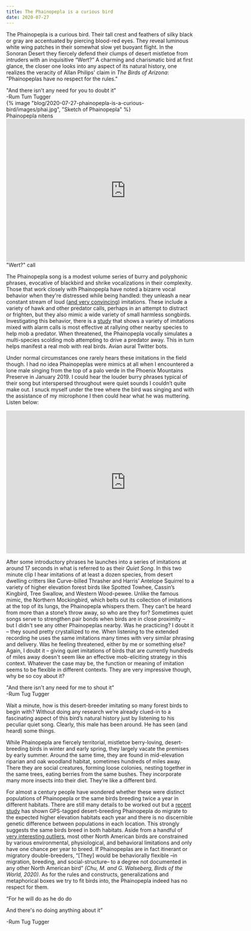 ```yaml
---
title: The Phainopepla is a curious bird
date: 2020-07-27
---
```


The Phainopepla is a curious bird. Their tall crest and feathers of silky black or gray are accentuated by piercing blood-red eyes. They reveal luminous white wing patches in their somewhat slow yet buoyant flight. In the Sonoran Desert they fiercely defend their clumps of desert mistletoe from intruders with an inquisitive “Wert?” A charming and charismatic bird at first glance, the closer one looks into any aspect of its natural history, one realizes the veracity of Allan Philips' claim in *The Birds of Arizona*: "Phainopeplas have no respect for the rules."

<div class="align-right">
    "And there isn't any need for you to doubt it"
    <figcaption>-Rum Tum Tugger</figcaption>
</div>

<div class="center">
<div>
{% image "blog/2020-07-27-phainopepla-is-a-curious-bird/images/phai.jpg", "Sketch of Phainopepla" %}
<figcaption>Phainopepla nitens</figcaption>
</div>
</div>

<div class="center">
        <div>
        <iframe src="https://macaulaylibrary.org/asset/193537631/embed" height="383" width="640" frameborder="0" allowfullscreen></iframe>
        <figcaption>"Wert?" call</figcaption>
        </div>
</div>

The Phainopepla song is a modest volume series of burry and polyphonic phrases, evocative of blackbird and shrike vocalizations in their complexity. Those that work closely with Phainopepla have noted a bizarre vocal behavior when they're distressed while being handled: they unleash a near constant stream of loud ([and very convincing](https://macaulaylibrary.org/asset/238468)) imitations. These include a variety of hawk and other predator calls, perhaps in an attempt to distract or frighten, but they also mimic a wide variety of small harmless songbirds. Investigating this behavior, there is a [study](https://brill.com/view/journals/beh/138/6/article-p775_6.xml?body=contentSummary-29627) that shows a variety of imitations mixed with alarm calls is most effective at rallying other nearby species to help mob a predator. When threatened, the Phainopepla vocally simulates a multi-species scolding mob attempting to drive a predator away. This in turn helps manifest a real mob with real birds. Avian aural Twitter bots.

Under normal circumstances one rarely hears these imitations in the field though. I had no idea Phainopeplas were mimics at all when I encountered a lone male singing from the top of a palo verde in the Phoenix Mountains Preserve in January 2019. I could hear the louder burry phrases typical of their song but interspersed throughout were quiet sounds I couldn’t quite make out. I snuck myself under the tree where the bird was singing and with the assistance of my microphone I then could hear what he was muttering.  Listen below:

<div class="center">
    <iframe src="https://macaulaylibrary.org/asset/136977141/embed" height="383" width="640" frameborder="0" allowfullscreen></iframe>
</div>

After some introductory phrases he launches into a series of imitations at around 17 seconds in what is referred to as their *Quiet Song*. In this two minute clip I hear imitations of at least a dozen species, from desert dwelling critters like Curve-billed Thrasher and Harris’ Antelope Squirrel to a variety of higher elevation forest birds like Spotted Towhee, Cassin’s Kingbird, Tree Swallow, and Western Wood-pewee. Unlike the famous mimic, the Northern Mockingbird, which belts out its collection of imitations at the top of its lungs, the Phainopepla whispers them. They can’t be heard from more than a stone’s throw away, so who are they for? Sometimes quiet songs serve to strengthen pair bonds when birds are in close proximity – but I didn't see any other Phainopeplas nearby. Was he practicing?  I doubt it – they sound pretty crystallized to me. When listening to the extended recording he uses the same imitations many times with very similar phrasing and delivery. Was he feeling threatened, either by me or something else? Again, I doubt it – giving quiet imitations of birds that are currently hundreds of miles away doesn't seem like an effective mob-eliciting strategy in this context. Whatever the case may be, the function or meaning of imitation seems to be flexible in different contexts. They are very impressive though, why be so coy about it?

<div class="align-right">
"And there isn't any need for me to shout it"
<figcaption>-Rum Tug Tugger</figcaption>
</div>

Wait a minute, how is this desert-breeder imitating so many forest birds to begin with? Without doing any research we’re already clued-in to a fascinating aspect of this bird’s natural history just by listening to his peculiar quiet song. Clearly, this male has been around. He has seen (and heard) some things.

While Phainopepla are fiercely territorial, mistletoe berry-loving, desert-breeding birds in winter and early spring, they largely vacate the premises by early summer. Around the same time, they are found in mid-elevation riparian and oak woodland habitat, sometimes hundreds of miles away. There they are social creatures, forming loose colonies, nesting together in the same trees, eating berries from the same bushes. They incorporate many more insects into their diet. They’re like a different bird.

For almost a century people have wondered whether these were distinct populations of Phainopepla or the same birds breeding twice a year in different habitats. There are still many details to be worked out but a [recent study](https://academic.oup.com/auk/article/136/4/ukz058/5579363) has shown GPS-tagged desert-breeding Phainopepla do migrate to the expected higher elevation habitats each year and there is no discernible genetic difference between populations in each location. This strongly suggests the same birds breed in both habitats. Aside from a handful of [very interesting outliers](https://www.pnas.org/content/106/45/19050), most other North American birds are constrained by various environmental, physiological, and behavioral limitations and only have one chance per year to breed. If Phainopeplas are in fact itinerant or migratory double-breeders, “[They] would be behaviorally flexible –in migration, breeding, and social-structure– to a degree not documented in any other North American bird” <cite>(Chu, M. and G. Walseberg, *Birds of the World*, 2020)</cite>. As for the rules and constructs, generalizations and metaphorical boxes we try to fit birds into, the Phainopepla indeed has no respect for them.

<div class="align-right">
<p>“For he will do as he do do</p>
<p>And there's no doing anything about it”</p>
<figcaption>-Rum Tug Tugger</figcaption>
</div>